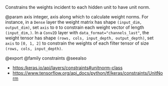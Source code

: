 Constrains the weights incident to each hidden unit to have unit norm.

@param axis
integer, axis along which to calculate weight norms.
For instance, in a `Dense` layer the weight matrix
has shape `(input_dim, output_dim)`,
set `axis` to `0` to constrain each weight vector
of length `(input_dim,)`.
In a `Conv2D` layer with `data_format="channels_last"`,
the weight tensor has shape
`(rows, cols, input_depth, output_depth)`,
set `axis` to `[0, 1, 2]`
to constrain the weights of each filter tensor of size
`(rows, cols, input_depth)`.

@export
@family constraints
@seealso
+ <https:/keras.io/api/layers/constraints#unitnorm-class>
+ <https://www.tensorflow.org/api_docs/python/tf/keras/constraints/UnitNorm>
